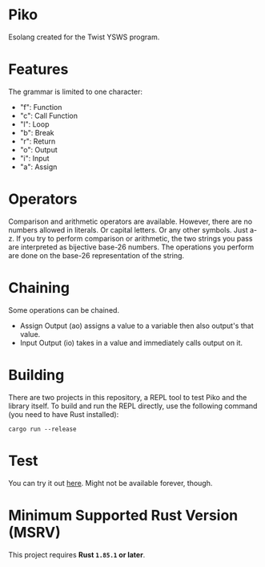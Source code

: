 # Piko
Esolang created for the Twist YSWS program. 

# Features
The grammar is limited to one character:

- "f": Function
- "c": Call Function
- "l": Loop
- "b": Break
- "r": Return
- "o": Output
- "i": Input
- "a": Assign

# Operators
Comparison and arithmetic operators are available. However, there are no numbers allowed in literals. Or capital letters. Or any other symbols. Just a-z. If you try to perform comparison or arithmetic, the two strings you pass are interpreted as bijective base-26 numbers. The operations you perform are done on the base-26 representation of the string. 

# Chaining
Some operations can be chained.
- Assign Output (ao) assigns a value to a variable then also output's that value. 
- Input Output (io) takes in a value and immediately calls output on it.

# Building
There are two projects in this repository, a REPL tool to test Piko and the library itself. 
To build and run the REPL directly, use the following command (you need to have Rust installed):
```
cargo run --release
```

# Test
You can try it out [here](https://nystar1.hackclub.app/piko/). Might not be available forever, though.

# Minimum Supported Rust Version (MSRV)
This project requires **Rust `1.85.1` or later**.
